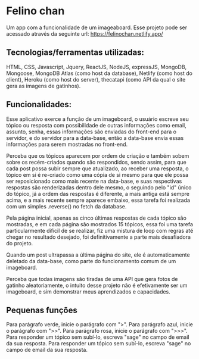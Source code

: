 # Felino chan

Um app com a funcionalidade de um imageaboard.
Esse projeto pode ser acessado através da seguinte url: https://felinochan.netlify.app/

## Tecnologias/ferramentas utilizadas:

HTML, CSS, Javascript, Jquery, ReactJS, NodeJS, expressJS, MongoDB, Mongoose, MongoDB Atlas (como host da database), Netlify (como host do client), Heroku (como host do server), thecatapi (como API da qual o site gera as imagens de gatinhos).

## Funcionalidades:

 Esse aplicativo exerce a função de um imageboard, o usuário escreve seu tópico ou resposta com possibilidade de outras informações como email, assunto, senha, essas informações são enviadas do front-end para o servidor, e do servidor para a data-base, então a data-base envia essas informações para serem mostradas no front-end. 

 Perceba que os tópicos aparecem por ordem de criação e também sobem sobre os recém-criados quando são respondidos, sendo assim, para que cada post possa subir sempre que atualizado, ao receber uma resposta, o tópico em si é re-criado como uma cópia de si mesmo para que ele possa ser reposicionado como mais recente na data-base, e suas respectivas respostas são renderizadas dentro dele mesmo, o seguindo pelo "id" único do tópico, já a ordem das respostas é diferente, a mais antiga está sempre acima, e a mais recente sempre aparece embaixo, essa tarefa foi realizada com um simples .reverse() no fetch da database.
 
 Pela página inicial, apenas as cinco últimas respostas de cada tópico são mostradas, e em cada página são mostrados 15 tópicos, essa foi uma tarefa particularmente difícil de se realizar, fiz uma mistura de loop com regras até chegar no resultado desejado, foi definitivamente a parte mais desafiadora do projeto.
 
 Quando um post ultrapassa a última página do site, ele é automaticamente deletado da data-base, como parte do funcionamento comum de um imageboard.
 
 Perceba que todas imagens são tiradas de uma API que gera fotos de gatinho aleatoriamente, o intuito desse projeto não é efetivamente ser um imageboard, e sim demonstrar meus aprendizados e capacidades.
 
## Pequenas funções

Para parágrafo verde, inicie o parágrafo com ">".
Para parágrafo azul, inicie o parágrafo com ">>".
Para parágrafo rosa, inicie o parágrafo com ">>>".
Para responder um tópico sem subí-lo, escreva "sage" no campo de email da sua resposta.
Para responder um tópico sem subí-lo, escreva "sage" no campo de email da sua resposta.

